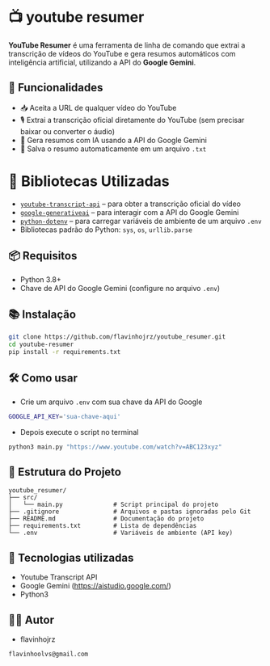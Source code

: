 # 📺 youtube resumer

**YouTube Resumer** é uma ferramenta de linha de comando que extrai a transcrição de vídeos do YouTube e gera resumos automáticos com inteligência artificial, utilizando a API do **Google Gemini**. 

## 🚀 Funcionalidades

- 📥 Aceita a URL de qualquer vídeo do YouTube
- 🎙️ Extrai a transcrição oficial diretamente do YouTube (sem precisar baixar ou converter o áudio)
- 🤖 Gera resumos com IA usando a API do Google Gemini
- 📄 Salva o resumo automaticamente em um arquivo `.txt`

# 🧩 Bibliotecas Utilizadas

- [`youtube-transcript-api`](https://github.com/jdepoix/youtube-transcript-api) – para obter a transcrição oficial do vídeo
- [`google-generativeai`](https://pypi.org/project/google-generativeai/) – para interagir com a API do Google Gemini
- [`python-dotenv`](https://pypi.org/project/python-dotenv/) – para carregar variáveis de ambiente de um arquivo `.env`
- Bibliotecas padrão do Python: `sys`, `os`, `urllib.parse`

## 📦 Requisitos

- Python 3.8+
- Chave de API do Google Gemini (configure no arquivo `.env`)

## 📚 Instalação

```bash
git clone https://github.com/flavinhojrz/youtube_resumer.git
cd youtube-resumer
pip install -r requirements.txt
```
## 🛠️ Como usar

- Crie um arquivo `.env` com sua chave da API do Google
```bash
GOOGLE_API_KEY='sua-chave-aqui'
```
- Depois execute o script no terminal
```bash
python3 main.py "https://www.youtube.com/watch?v=ABC123xyz"
```

## 📁 Estrutura do Projeto
```
youtube_resumer/
├── src/
│   └── main.py              # Script principal do projeto
├── .gitignore               # Arquivos e pastas ignoradas pelo Git
├── README.md                # Documentação do projeto
├── requirements.txt         # Lista de dependências
└── .env                     # Variáveis de ambiente (API key)
```



## 🤖 Tecnologias utilizadas

- Youtube Transcript API
- Google Gemini (https://aistudio.google.com/)
- Python3

## 👨‍💻 Autor
- flavinhojrz
```bash
flavinhoolvs@gmail.com
```